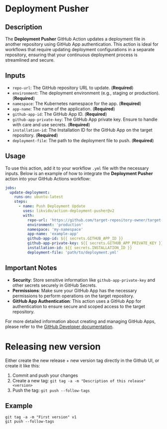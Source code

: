 # Deployment Pusher

## Description

The **Deployment Pusher** GitHub Action updates a deployment file in another repository using GitHub App authentication. This action is ideal for workflows that require updating deployment configurations in a separate repository, ensuring that your continuous deployment process is streamlined and secure.

## Inputs

- `repo-url`: The GitHub repository URL to update. (**Required**)
- `environment`: The deployment environment (e.g., staging or production). (**Required**)
- `namespace`: The Kubernetes namespace for the app. (**Required**)
- `app-name`: The name of the application. (**Required**)
- `github-app-id`: The GitHub App ID. (**Required**)
- `github-app-private-key`: The GitHub App private key. Ensure to handle with care and use secrets. (**Required**)
- `installation-id`: The Installation ID for the GitHub App on the target repository. (**Required**)
- `deployment-file`: The path to the deployment file to push. (**Required**)

## Usage

To use this action, add it to your workflow `.yml` file with the necessary inputs. Below is an example of how to integrate the **Deployment Pusher** action into your GitHub Actions workflow:

```yaml
jobs:
  update-deployment:
    runs-on: ubuntu-latest
    steps:
      - name: Push Deployment Update
        uses: likvido/action-deployment-pusher@v2
        with:
          repo-url: 'https://github.com/target-repository-owner/target-repository'
          environment: 'production'
          namespace: 'my-namespace'
          app-name: 'example-app'
          github-app-id: ${{ secrets.GITHUB_APP_ID }}
          github-app-private-key: ${{ secrets.GITHUB_APP_PRIVATE_KEY }}
          installation-id: ${{ secrets.INSTALLATION_ID }}
          deployment-file: 'path/to/deployment.yml'
```

## Important Notes

- **Security**: Store sensitive information like `github-app-private-key` and other secrets securely in GitHub Secrets.
- **Permissions**: Make sure your GitHub App has the necessary permissions to perform operations on the target repository.
- **GitHub App Authentication**: This action uses a GitHub App for authentication to ensure secure and scoped access to the target repository.

For more detailed information about creating and managing GitHub Apps, please refer to the [GitHub Developer documentation](https://developer.github.com/apps/).

# Releasing new version

Either create the new release + new version tag directly in the Github UI, or create it like this:

1. Commit and push your changes
2. Create a new tag: `git tag -a -m "Description of this release" <version>`
3. Push the tag: `git push --follow-tags`

## Example

```
git tag -a -m "First version" v1
git push --follow-tags
```